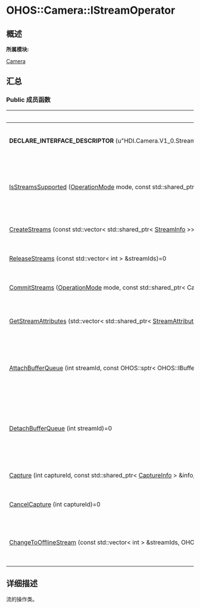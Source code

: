 # OHOS::Camera::IStreamOperator


## **概述**

**所属模块:**

[Camera](_camera.md)


## **汇总**


### Public 成员函数

  | Public&nbsp;成员函数 | 描述 | 
| -------- | -------- |
| **DECLARE_INTERFACE_DESCRIPTOR**&nbsp;(u"HDI.Camera.V1_0.StreamOperator") | IPC通信token校验。 | 
| [IsStreamsSupported](_camera.md#isstreamssupported)&nbsp;([OperationMode](_camera.md#operationmode)&nbsp;mode,&nbsp;const&nbsp;std::shared_ptr&lt;&nbsp;CameraMetadata&nbsp;&gt;&nbsp;&amp;modeSetting,&nbsp;const&nbsp;std::vector&lt;&nbsp;std::shared_ptr&lt;&nbsp;[StreamInfo](_o_h_o_s_1_1_camera_1_1_stream_info.md)&nbsp;&gt;&gt;&nbsp;&amp;info,&nbsp;[StreamSupportType](_camera.md#streamsupporttype)&nbsp;&amp;type)=0 | 查询是否支持添加参数对应的流&nbsp;[更多...](_camera.md#isstreamssupported) | 
| [CreateStreams](_camera.md#createstreams)&nbsp;(const&nbsp;std::vector&lt;&nbsp;std::shared_ptr&lt;&nbsp;[StreamInfo](_o_h_o_s_1_1_camera_1_1_stream_info.md)&nbsp;&gt;&gt;&nbsp;&amp;streamInfos)=0 | 创建流。&nbsp;[更多...](_camera.md#createstreams) | 
| [ReleaseStreams](_camera.md#releasestreams-22)&nbsp;(const&nbsp;std::vector&lt;&nbsp;int&nbsp;&gt;&nbsp;&amp;streamIds)=0 | 释放流。&nbsp;[更多...](_camera.md#releasestreams-22) | 
| [CommitStreams](_camera.md#commitstreams)&nbsp;([OperationMode](_camera.md#operationmode)&nbsp;mode,&nbsp;const&nbsp;std::shared_ptr&lt;&nbsp;CameraMetadata&nbsp;&gt;&nbsp;&amp;modeSetting)=0 | 配置流。&nbsp;[更多...](_camera.md#commitstreams) | 
| [GetStreamAttributes](_camera.md#getstreamattributes)&nbsp;(std::vector&lt;&nbsp;std::shared_ptr&lt;&nbsp;[StreamAttribute](_o_h_o_s_1_1_camera_1_1_stream_attribute.md)&nbsp;&gt;&gt;&nbsp;&amp;attributes)=0 | 获取流的属性。&nbsp;[更多...](_camera.md#getstreamattributes) | 
| [AttachBufferQueue](_camera.md#attachbufferqueue)&nbsp;(int&nbsp;streamId,&nbsp;const&nbsp;OHOS::sptr&lt;&nbsp;OHOS::IBufferProducer&nbsp;&gt;&nbsp;&amp;producer)=0 | 绑定生产者句柄和指定流。&nbsp;[更多...](_camera.md#attachbufferqueue) | 
| [DetachBufferQueue](_camera.md#detachbufferqueue)&nbsp;(int&nbsp;streamId)=0 | 解除生产者句柄和指定流的绑定关系。&nbsp;[更多...](_camera.md#detachbufferqueue) | 
| [Capture](_camera.md#capture)&nbsp;(int&nbsp;captureId,&nbsp;const&nbsp;std::shared_ptr&lt;&nbsp;[CaptureInfo](_o_h_o_s_1_1_camera_1_1_capture_info.md)&nbsp;&gt;&nbsp;&amp;info,&nbsp;bool&nbsp;isStreaming)=0 | 捕获图像。&nbsp;[更多...](_camera.md#capture) | 
| [CancelCapture](_camera.md#cancelcapture-22)&nbsp;(int&nbsp;captureId)=0 | 取消捕获。&nbsp;[更多...](_camera.md#cancelcapture-22) | 
| [ChangeToOfflineStream](_camera.md#changetoofflinestream)&nbsp;(const&nbsp;std::vector&lt;&nbsp;int&nbsp;&gt;&nbsp;&amp;streamIds,&nbsp;OHOS::sptr&lt;&nbsp;[IStreamOperatorCallback](_o_h_o_s_1_1_camera_1_1_i_stream_operator_callback.md)&nbsp;&gt;&nbsp;&amp;callback,&nbsp;OHOS::sptr&lt;&nbsp;[IOfflineStreamOperator](_o_h_o_s_1_1_camera_1_1_i_offline_stream_operator.md)&nbsp;&gt;&nbsp;&amp;offlineOperator)=0 | 将指定流转换成离线流。&nbsp;[更多...](_camera.md#changetoofflinestream) | 


## **详细描述**

流的操作类。

